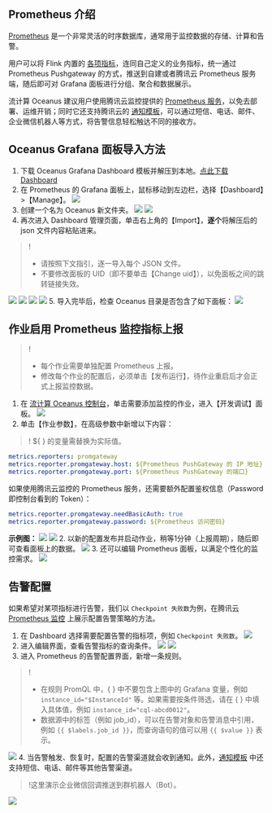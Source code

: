 ## Prometheus 介绍
[Prometheus](https://prometheus.io/) 是一个非常灵活的时序数据库，通常用于监控数据的存储、计算和告警。

用户可以将 Flink 内置的 [各项指标](https://ci.apache.org/projects/flink/flink-docs-release-1.11/zh/monitoring/metrics.html)，连同自己定义的业务指标，统一通过 Prometheus Pushgateway 的方式，推送到自建或者腾讯云 Prometheus 服务端，随后即可对 Grafana 面板进行分组、聚合和数据展示。

流计算 Oceanus 建议用户使用腾讯云监控提供的 [Prometheus 服务](https://ci.apache.org/projects/flink/flink-docs-release-1.11/zh/monitoring/metrics.html)，以免去部署、运维开销；同时它还支持腾讯云的 [通知模板](https://console.cloud.tencent.com/monitor/alarm2/notice)，可以通过短信、电话、邮件、企业微信机器人等方式，将告警信息轻松触达不同的接收方。

## Oceanus Grafana 面板导入方法
1. 下载 Oceanus Grafana Dashboard 模板并解压到本地。[点此下载 Dashboard](https://oceanus-public-1257058918.cos.ap-guangzhou.myqcloud.com/Oceanus-Prometheus-Dashboard.zip)
2. 在 Prometheus 的 Grafana 面板上，鼠标移动到左边栏，选择【Dashboard】>【Manage】。
![](https://main.qcloudimg.com/raw/0e5e67edfb521542060481c38e89da90.png)
3. 创建一个名为 Oceanus 新文件夹。
![](https://main.qcloudimg.com/raw/26e7e894ebca1b3e90e640346cba80f9.png)
![](https://main.qcloudimg.com/raw/5102f4b6a2fe7dd3e6d10bfacae2e396.png)
4. 再次进入 Dashboard 管理页面，单击右上角的【Import】，**逐个**将解压后的 json 文件内容粘贴进来。
> !
>- 请按照下文指引，逐一导入每个 JSON 文件。
>- 不要修改面板的 UID（即不要单击【Change uid】），以免面板之间的跳转链接失效。
>
![](https://main.qcloudimg.com/raw/262bcf13814f254c8eac922e62a81852.png)
![](https://main.qcloudimg.com/raw/759669c559e55f37714737e007380662.png)
![](https://main.qcloudimg.com/raw/44005a8e64cf3894797822f0fc33850c.png)
![](https://main.qcloudimg.com/raw/b2d1bf6f66119417b8bb66a2e1a34ba6.png)
5. 导入完毕后，检查 Oceanus 目录是否包含了如下面板：
![](https://main.qcloudimg.com/raw/a37a60bd782ba76dc485ff463f335afa.png)

## 作业启用 Prometheus 监控指标上报
> !
>- 每个作业需要单独配置 Prometheus 上报。
>- 修改每个作业的配置后，必须单击【发布运行】，待作业重启后才会正式上报监控数据。

1. 在 [流计算 Oceanus 控制台](https://console.cloud.tencent.com/oceanus/job)，单击需要添加监控的作业，进入【开发调试】面板。
![](https://main.qcloudimg.com/raw/469266f4c077fa0584113f8bc231f037.png)
2. 单击【作业参数】，在高级参数中新增以下内容：
> ! ${ } 的变量需替换为实际值。
> 
```yaml
metrics.reporters: promgateway
metrics.reporter.promgateway.host: ${Prometheus PushGateway 的 IP 地址}
metrics.reporter.promgateway.port: ${Prometheus PushGateway 的端口}
```
 如果使用腾讯云监控的 Prometheus 服务，还需要额外配置鉴权信息（Password 即控制台看到的 Token）：
```yaml
metrics.reporter.promgateway.needBasicAuth: true
metrics.reporter.promgateway.password: ${Prometheus 访问密码}
```
 **示例图：**
![](https://main.qcloudimg.com/raw/019b01c2e4d56e7399816f76b34b23e4.png)
![](https://main.qcloudimg.com/raw/2a1db02466c191e91c03bd602b98d6e5.png)
2. 以新的配置发布并启动作业，稍等1分钟（上报周期），随后即可查看面板上的数据。
![](https://main.qcloudimg.com/raw/740638bdbdefa2d860d0afbfb623a278.png)
3. 还可以编辑 Prometheus 面板，以满足个性化的监控需求。
![](https://main.qcloudimg.com/raw/dd37f3ee4b18cdf931e49f31d733b29e.png)

## 告警配置
如果希望对某项指标进行告警，我们以 `Checkpoint 失败数`为例，在腾讯云 [Prometheus 监控](https://console.cloud.tencent.com/monitor/prometheus) 上展示配置告警策略的方法。
1. 在 Dashboard 选择需要配置告警的指标项，例如 `Checkpoint 失败数`。
![](https://main.qcloudimg.com/raw/91e6fbec75b5b271767b7e7ef5492a27.png)
2. 进入编辑界面，查看告警指标的查询条件。
![](https://main.qcloudimg.com/raw/7e9968d3b9f6d4ae982979a7a626571b.png)
![](https://main.qcloudimg.com/raw/617f95916d5f5eb2aa13e4781e411a57.png)
3. 进入 Prometheus 的告警配置界面，新增一条规则。
> ! 
>- 在规则 PromQL 中，{ } 中不要包含上图中的 Grafana 变量，例如 `instance_id="$InstanceId"` 等。如果需要按条件筛选，请在 { } 中填入具体值，例如 `instance_id="cql-abcd0012"`。
>- 数据源中的标签（例如 job_id），可以在告警对象和告警消息中引用，例如 `{{ $labels.job_id }}`，而查询语句的值可以用 `{{ $value }}` 表示。
> 
![](https://main.qcloudimg.com/raw/ec1b90b289b6a92e816e03c579a51e1f.png)
4. 当告警触发、恢复时，配置的告警渠道就会收到通知。此外，[通知模板](https://console.cloud.tencent.com/monitor/alarm2/notice) 中还支持短信、电话、邮件等其他告警渠道。
> !这里演示企业微信回调推送到群机器人（Bot）。
> 
![](https://main.qcloudimg.com/raw/a30e7fcb7a181fed581c9e7901905e32.png)
